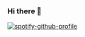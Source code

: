 ### Hi there 👋

<!--
**axxpxmd/axxpxmd** is a ✨ _special_ ✨ repository because its `README.md` (this file) appears on your GitHub profile.

Here are some ideas to get you started:

- 🔭 I’m currently working on ...
- 🌱 I’m currently learning ...
- 👯 I’m looking to collaborate on ...
- 🤔 I’m looking for help with ...
- 💬 Ask me about ...
- 📫 How to reach me: ...
- 😄 Pronouns: ...
- ⚡ Fun fact: ...
-->

[![spotify-github-profile](https://spotify-github-profile.vercel.app/api/view?uid=dcjy2xbx93a58sje5dl5d3a8k&cover_image=true&theme=novatorem&bar_color=000000&bar_color_cover=false)](https://spotify-github-profile.vercel.app/api/view?uid=dcjy2xbx93a58sje5dl5d3a8k&redirect=true)
